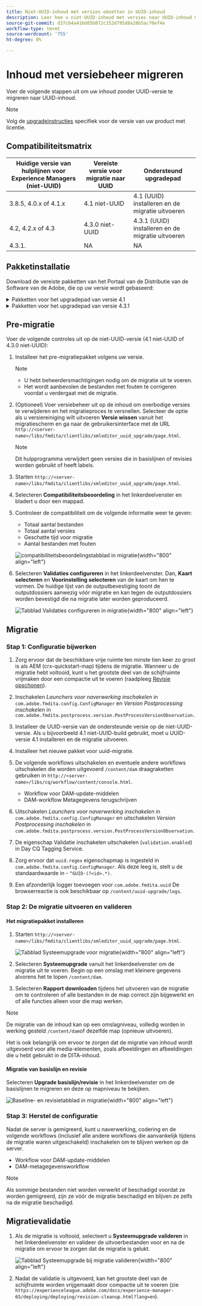 ```yaml
---
title: Niet-UUID-inhoud met versies omzetten in UUID-inhoud
description: Leer hoe u niet-UUID-inhoud met versies naar UUID-inhoud migreert.
source-git-commit: d37cb4a416d85b072c152d795d8a28b5ac70ef4e
workflow-type: tm+mt
source-wordcount: '755'
ht-degree: 0%

---
```


# Inhoud met versiebeheer migreren

Voer de volgende stappen uit om uw inhoud zonder UUID-versie te migreren naar UUID-inhoud.

>[!NOTE]
>
>Volg de [upgradeinstructies](./upgrade-xml-documentation.md) specifiek voor de versie van uw product met licentie.

## Compatibiliteitsmatrix

| Huidige versie van hulplijnen voor Experience Managers (niet-UUID) | Vereiste versie voor migratie naar UUID | Ondersteund upgradepad |
|---|---|---|
| 3.8.5, 4.0.x of 4.1.x | 4.1 niet-UUID | 4.1 (UUID) installeren en de migratie uitvoeren |
| 4.2, 4.2.x of 4.3 | 4.3.0 niet-UUID | 4.3.1 (UUID) installeren en de migratie uitvoeren |
| 4.3.1. | NA | NA |

## Pakketinstallatie

Download de vereiste pakketten van het Portaal van de Distributie van de Software van de Adobe, die op uw versie wordt gebaseerd:
<details>
<summary>  Pakketten voor het upgradepad van versie 4.1</summary>

1. **Pre-migratie**: [com.adobe.guides.pre-uuid-migration-1.0.9.zip](https://experience.adobe.com/#/downloads/content/software-distribution/en/aem.html?package=%2Fcontent%2Fsoftware-distribution%2Fen%2Fdetails.html%2Fcontent%2Fdam%2Faem%2Fpublic%2Faemdox%2Fother-packages%2Fuuid-migration%2F1-0%2Fcom.adobe.guides.pre-uuid-migration-1.0.9.zip)
1. **Migratie**: [com.adobe.guides.uuid-upgrade-1.0.19.zip](https://experience.adobe.com/#/downloads/content/software-distribution/en/aem.html?package=%2Fcontent%2Fsoftware-distribution%2Fen%2Fdetails.html%2Fcontent%2Fdam%2Faem%2Fpublic%2Faemdox%2Fother-packages%2Fuuid-migration%2F1-0%2Fcom.adobe.guides.uuid-upgrade-1.0.19.zip)
</details>


<details>
<summary> Pakketten voor het upgradepad van versie 4.3.1</summary>

1. **Pre-migratie**: [com.adobe.guides.pre-uuid-migration-1.1.3.zip](https://experience.adobe.com/#/downloads/content/software-distribution/en/aem.html?package=%2Fcontent%2Fsoftware-distribution%2Fen%2Fdetails.html%2Fcontent%2Fdam%2Faem%2Fpublic%2Faemdox%2Fother-packages%2Fuuid-migration%2Fcom.adobe.guides.pre-uuid-migration-1.1.3.zip)
1. **Migratie**: [com.adobe.guides.uuid-upgrade-1.1.15.zip](https://experience.adobe.com/#/downloads/content/software-distribution/en/aem.html?package=%2Fcontent%2Fsoftware-distribution%2Fen%2Fdetails.html%2Fcontent%2Fdam%2Faem%2Fpublic%2Faemdox%2Fother-packages%2Fuuid-migration%2Fcom.adobe.guides.uuid-upgrade-1.1.15.zip)

</details>

## Pre-migratie

Voer de volgende controles uit op de niet-UUID-versie (4.1 niet-UUID of 4.3.0 niet-UUID):

1. Installeer het pre-migratiepakket volgens uw versie.

   >[!NOTE]
   >
   >* U hebt beheerdersmachtigingen nodig om de migratie uit te voeren.
   >* Het wordt aanbevolen de bestanden met fouten te corrigeren voordat u verdergaat met de migratie.

1. (Optioneel) Voer versiebeheer uit op de inhoud om overbodige versies te verwijderen en het migratieproces te versnellen. Selecteer de optie als u versiereiniging wilt uitvoeren **Versie wissen** vanuit het migratiescherm en ga naar de gebruikersinterface met de URL `http://<server- name>/libs/fmdita/clientlibs/xmleditor_uuid_upgrade/page.html`.
   >[!NOTE]
   >
   >Dit hulpprogramma verwijdert geen versies die in basislijnen of revisies worden gebruikt of heeft labels.

1. Starten `http://<server-name>/libs/fmdita/clientlibs/xmleditor_uuid_upgrade/page.html`.
1. Selecteren **Compatibiliteitsbeoordeling**  in het linkerdeelvenster en bladert u door een mappad.
1. Controleer de compatibiliteit om de volgende informatie weer te geven:
   * Totaal aantal bestanden
   * Totaal aantal versies
   * Geschatte tijd voor migratie
   * Aantal bestanden met fouten

   ![compatibiliteitsbeoordelingstabblad in migratie](assets/migration-compatibility-assessment.png){width="800" align="left"}


1. Selecteren **Validaties configureren** in het linkerdeelvenster. Dan, **Kaart selecteren** en **Voorinstelling selecteren** van de kaart om hen te vormen. De huidige lijst van de outputbevestiging toont de outputdossiers aanwezig vóór migratie en kan tegen de outputdossiers worden bevestigd die na migratie later worden geproduceerd.

   ![Tabblad Validaties configureren in migratie](assets/migration-configure-validation.png){width="800" align="left"}




## Migratie

### Stap 1: Configuratie bijwerken

1. Zorg ervoor dat de beschikbare vrije ruimte ten minste tien keer zo groot is als AEM (crx-quickstart-map) tijdens de migratie. Wanneer u de migratie hebt voltooid, kunt u het grootste deel van de schijfruimte vrijmaken door een compactie uit te voeren (raadpleeg [Revisie opschonen](https://experienceleague.adobe.com/docs/experience-manager-65/deploying/deploying/revision-cleanup.html?lang=en)).

1. Inschakelen *Launchers voor naverwerking inschakelen* in `com.adobe.fmdita.config.ConfigManager` en *Version Postprocessing inschakelen* in `com.adobe.fmdita.postprocess.version.PostProcessVersionObservation.`

1. Installeer de UUID-versie van de ondersteunde versie op de niet-UUID-versie. Als u bijvoorbeeld 4.1 niet-UUID-build gebruikt, moet u UUID-versie 4.1 installeren en de migratie uitvoeren.

1. Installeer het nieuwe pakket voor uuid-migratie.

1. De volgende workflows uitschakelen en eventuele andere workflows uitschakelen die worden uitgevoerd `/content/dam` draagraketten gebruiken in `http://<server-name>/libs/cq/workflow/content/console.html`.

   * Workflow voor DAM-update-middelen
   * DAM-workflow Metagegevens terugschrijven

1. Uitschakelen *Launchers voor naverwerking inschakelen* in `com.adobe.fmdita.config.ConfigManager` en uitschakelen *Version Postprocessing inschakelen* in `com.adobe.fmdita.postprocess.version.PostProcessVersionObservation`.

1. De eigenschap Validatie inschakelen uitschakelen (`validation.enabled`) in Day CQ Tagging Service.

1. Zorg ervoor dat `uuid.regex` eigenschapmap is ingesteld in `com.adobe.fmdita.config.ConfigManager`. Als deze leeg is, stelt u de standaardwaarde in - `^GUID-(?<id>.*)`.
1. Een afzonderlijk logger toevoegen voor `com.adobe.fmdita.uuid` De browserreactie is ook beschikbaar op `/content/uuid-upgrade/logs`.

### Stap 2: De migratie uitvoeren en valideren

#### Het migratiepakket installeren

1. Starten `http://<server-name>/libs/fmdita/clientlibs/xmleditor_uuid_upgrade/page.html`.

   ![Tabblad Systeemupgrade voor migratie](assets/migration-system-upgrade.png){width="800" align="left"}

1. Selecteren **Systeemupgrade** vanuit het linkerdeelvenster om de migratie uit te voeren. Begin op een omslag met kleinere gegevens alvorens het te lopen `/content/dam`.

1. Selecteren **Rapport downloaden** tijdens het uitvoeren van de migratie om te controleren of alle bestanden in de map correct zijn bijgewerkt en of alle functies alleen voor die map werken.


>[!NOTE]
>
> De migratie van de inhoud kan op een omslagniveau, volledig worden in werking gesteld `/content/dam`of dezelfde map (opnieuw uitvoeren).

Het is ook belangrijk om ervoor te zorgen dat de migratie van inhoud wordt uitgevoerd voor alle media-elementen, zoals afbeeldingen en afbeeldingen die u hebt gebruikt in de DITA-inhoud.

#### Migratie van basislijn en revisie

Selecteren **Upgrade basislijn/revisie** in het linkerdeelvenster om de basislijnen te migreren en deze op mapniveau te bekijken.

![Baseline- en revisietabblad in migratie](assets/migration-baseline-review-upgrade.png){width="800" align="left"}


### Stap 3: Herstel de configuratie

Nadat de server is gemigreerd, kunt u naverwerking, codering en de volgende workflows (inclusief alle andere workflows die aanvankelijk tijdens de migratie waren uitgeschakeld) inschakelen om te blijven werken op de server.

* Workflow voor DAM-update-middelen
* DAM-metagegevensworkflow

>[!NOTE]
>
>Als sommige bestanden niet worden verwerkt of beschadigd voordat ze worden gemigreerd, zijn ze vóór de migratie beschadigd en blijven ze zelfs na de migratie beschadigd.

## Migratievalidatie

1. Als de migratie is voltooid, selecteert u **Systeemupgrade valideren** in het linkerdeelvenster en valideer de uitvoerbestanden voor en na de migratie om ervoor te zorgen dat de migratie is gelukt.

   ![Tabblad Systeemupgrade bij migratie valideren](assets/migration-validate-system-upgrade.png){width="800" align="left"}


1. Nadat de validatie is uitgevoerd, kan het grootste deel van de schijfruimte worden vrijgemaakt door compactie uit te voeren (zie `https://experienceleague.adobe.com/docs/experience-manager-65/deploying/deploying/revision-cleanup.html?lang=en`).

